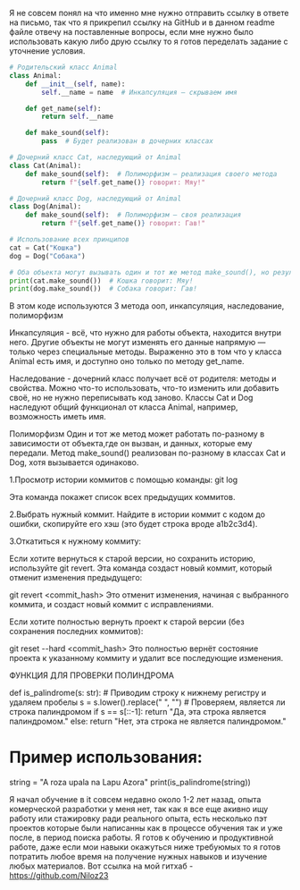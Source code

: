 Я не совсем понял на что именно мне нужно отправить ссылку в ответе на письмо, так что я прикрепил ссылку на GitHub и в данном readme файле отвечу на поставленные вопросы, если мне нужно было использовать какую либо друю ссылку то я готов переделать задание с уточнение условия.
```python
# Родительский класс Animal
class Animal:
    def __init__(self, name):
        self.__name = name  # Инкапсуляция — скрываем имя

    def get_name(self):
        return self.__name

    def make_sound(self):
        pass  # Будет реализован в дочерних классах

# Дочерний класс Cat, наследующий от Animal
class Cat(Animal):
    def make_sound(self):  # Полиморфизм — реализация своего метода
        return f"{self.get_name()} говорит: Мяу!"

# Дочерний класс Dog, наследующий от Animal
class Dog(Animal):
    def make_sound(self):  # Полиморфизм — своя реализация
        return f"{self.get_name()} говорит: Гав!"

# Использование всех принципов
cat = Cat("Кошка")
dog = Dog("Собака")

# Оба объекта могут вызывать один и тот же метод make_sound(), но результат разный
print(cat.make_sound())  # Кошка говорит: Мяу!
print(dog.make_sound())  # Собака говорит: Гав!
```

В этом коде используются 3 метода ооп, инкапсуляция, наследование, полиморфизм

Инкапсуляция - всё, что нужно для работы объекта, находится внутри него. Другие объекты не могут изменять его данные напрямую — только через специальные методы.
Выраженно это в том что у класса Animal есть имя, и доступно оно только по методу get_name.

Наследование - дочерний класс получает всё от родителя: методы и свойства. Можно что-то использовать, что-то изменить или добавить своё, но не нужно переписывать код заново.
Классы Cat и Dog наследуют общий функционал от класса Animal, например, возможность иметь имя.

Полиморфизм Один и тот же метод может работать по-разному в зависимости от объекта,где он вызван, и данных, которые ему передали.
Метод make_sound() реализован по-разному в классах Cat и Dog, хотя вызывается одинаково.




1.Просмотр истории коммитов с помощью команды:
git log

Эта команда покажет список всех предыдущих коммитов.

2.Выбрать нужный коммит. Найдите в истории коммит с кодом до ошибки, скопируйте его хэш (это будет строка вроде a1b2c3d4).

3.Откатиться к нужному коммиту:

Если хотите вернуться к старой версии, но сохранить историю, используйте git revert. Эта команда создаст новый коммит, который отменит изменения предыдущего:

git revert <commit_hash>
Это отменит изменения, начиная с выбранного коммита, и создаст новый коммит с исправлениями.

Если хотите полностью вернуть проект к старой версии (без сохранения последних коммитов):

git reset --hard <commit_hash>
Это полностью вернёт состояние проекта к указанному коммиту и удалит все последующие изменения.


ФУНКЦИЯ ДЛЯ ПРОВЕРКИ ПОЛИНДРОМА

def is_palindrome(s: str):
    # Приводим строку к нижнему регистру и удаляем пробелы
    s = s.lower().replace(" ", "")
    # Проверяем, является ли строка палиндромом
    if s == s[::-1]:
        return "Да, эта строка является палиндромом."
    else:
        return "Нет, эта строка не является палиндромом."

# Пример использования:
string = "A roza upala na Lapu Azora"
print(is_palindrome(string))

Я начал обучение в it совсем недавно около 1-2 лет назад, опыта комерческой разработки у меня нет, так как я все еще акивно ищу работу или стажировку ради реального опыта,
есть несколько пэт проектов которые были написанны как в процессе обучения так и уже после, в период поиска работы. Я готов к обучению и продуктивной работе,
даже если мои навыки окажуться ниже требуюмых то я готов потратить любое время на получение нужных навыков и изучение любых материалов.
Вот ссылка на мой гитхаб - https://github.com/Niloz23
<!-- Конец текста. -->
